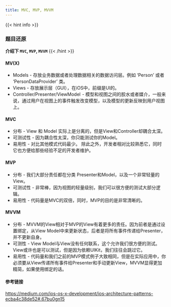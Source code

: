 ```yaml
---
title: MVC, MVP, MVVM
---
```


{{< hint info >}}
### 题目还原

**介绍下 `MVC`, `MVP`, `MVVM`**
{{< /hint >}}

#### MV(X)
* Models - 存放业务数据或者处理数据相关的数据访问层。例如 ‘Person’ 或者 ‘PersonDataProvider’ 类。
* Views - 存放展示层（GUI），在iOS中，前缀是UI的。
* Controller/Presenter/ViewModel  -  模型和视图之间的胶水或者媒介，一般来说，通过用户在视图上的事件触发改变模型，以及模型的更新反映到用户视图上。
 
#### MVC

* 分布 - View 和 Model 实际上是分离的，但是View和Controller却耦合太深。
* 可测试性 - 因为耦合性太深，你只能测试你的Model。
* 易用性 - 对比其他模式代码最少。 除此之外，开发者相对比较熟悉它，同时它也方便给那些经验不足的开发者维护。


#### MVP

* 分布 -  我们大部分责任都在分类 Presenter和Model，以及一个非常轻量的View。
* 可测试性 -  非常棒，因为视图的轻量级别，我们可以很方便的测试大部分逻辑。
* 易用性 - 代码量是MVC的双倍，同时，MVP的目的是非常清晰的。

#### MVVM

* 分布 - MVVM的View相对于MVP的View有着更多的责任。因为前者是通过设置绑定，从View Model中来更新状态，后者是将所有事件传递给Presenter，并不更新自身。
* 可测性 -  View Model与View没有任何联系，这个允许我们很方便的测试。View或许也是可以测试，但是因为依赖UIKit，我们往往会跳过它。
* 易用性 - 代码量和我们之前的MVP模式例子大致相同，但是在实际应用中，你必须要从View传递所有事件给Presenter和手动更新View，MVVM显得更加精简，如果使用绑定的话。


#### 参考链接
https://medium.com/ios-os-x-development/ios-architecture-patterns-ecba4c38de52#.67bu0gn15
